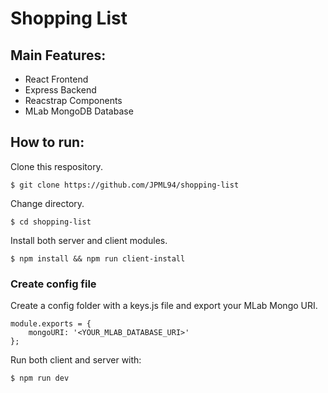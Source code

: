 # Shopping List

## Main Features:
- React Frontend
- Express Backend
- Reacstrap Components
- MLab MongoDB Database

## How to run:

Clone this respository.
```
$ git clone https://github.com/JPML94/shopping-list
```

Change directory.
```
$ cd shopping-list
```

Install both server and client modules.
```
$ npm install && npm run client-install
```

### Create config file

Create a config folder with a keys.js file and export your MLab Mongo URI.

```
module.exports = {
    mongoURI: '<YOUR_MLAB_DATABASE_URI>'
};
```

Run both client and server with:

```
$ npm run dev
```